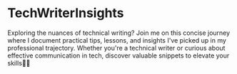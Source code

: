 # TechWriterInsights
Exploring the nuances of technical writing? Join me on this concise journey where I document practical tips, lessons, and insights I've picked up in my professional trajectory. Whether you're a technical writer or curious about effective communication in tech, discover valuable snippets to elevate your skills📝✨
